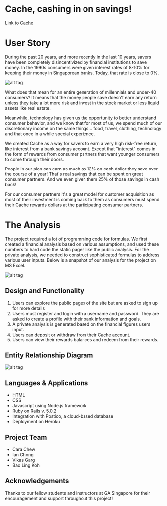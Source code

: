# **Cache, cashing in on savings!**

Link to [Cache](http://cachesg.herokuapp.com/)

# **User Story**

During the past 20 years, and more recently in the last 10 years, savers have been completely disincentivized by financial institutions to save money. In the 1990s consumers were given interest rates of 8-10% for keeping their money in Singaporean banks. Today, that rate is close to 0%.

![alt tag](https://github.com/wdi-sg/wdi-project-3-underdogs/blob/vikas/depositRateForReadme.png)

What does that mean for an entire generation of millennials and under-40 consumers? It means that the money people save doesn't earn any return unless they take a lot more risk and invest in the stock market or less liquid assets like real estate.

Meanwhile, technology has given us the opportunity to better understand consumer behavior, and we know that for most of us, we spend much of our discretionary income on the same things... food, travel, clothing, technology and that once in a while special experience.

We created Cache as a way for savers to earn a very high risk-free return, like interest from a bank savings account. Except that "interest" comes in the form of rewards from consumer partners that want younger consumers to come through their doors.

People in our plan can earn as much as 12% on each dollar they save over the course of a year! That's real savings that can be spent on great consumer partners. And we even given them 25% of those savings in cash back!

For our consumer partners it's a great model for customer acquisition as most of their investment is coming back to them as consumers must spend their Cache rewards dollars at the participating consumer partners.

# **The Analysis**

The project required a lot of programming code for formulas. We first created a financial analysis based on various assumptions, and used these numbers to hard code the static pages like the public analysis. For the private analysis, we needed to construct sophisticated formulas to address various user inputs. Below is a snapshot of our analysis for the project on MS Excel.

![alt tag](https://github.com/wdi-sg/wdi-project-3-underdogs/blob/vikas/excelForReadme.png)

## **Design and Functionality**
1. Users can explore the public pages of the site but are asked to sign up for more details
2. Users must register and login with a username and password. They are asked to create a profile with their bank information and goals.
3. A private analysis is generated based on the financial figures users input.
4. Users can deposit or withdraw from their Cache account.
5. Users can view their rewards balances and redeem from their rewards.

## **Entity Relationship Diagram**

![alt tag](https://github.com/wdi-sg/wdi-project-3-underdogs/blob/vikas/CacheERD.png)

## **Languages & Applications**
- HTML
- CSS
- Javascript using Node.js framework
- Ruby on Rails v. 5.0.2
- Integration with Postico, a cloud-based database
- Deployment on Heroku

## **Project Team**
- Cara Chew
- Ian Chong
- Vikas Garg
- Bao Ling Koh

## **Acknowledgements**
Thanks to our fellow students and instructors at GA Singapore for their encouragement and support throughout this project!

